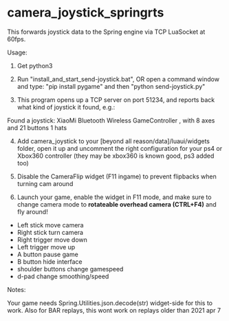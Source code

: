 # camera_joystick_springrts

This forwards joystick data to the Spring engine via TCP LuaSocket at 60fps. 

Usage:

1. Get python3

2. Run "install_and_start_send-joystick.bat", OR open a command window and type: "pip install pygame"  and then "python send-joystick.py" 

3. This program opens up a TCP server on port 51234, and reports back what kind of joystick it found, e.g.:

Found a joystick: XiaoMi Bluetooth Wireless GameController , with 8 axes and 21 buttons 1 hats

4. Add camera_joystick to your [beyond all reason/data]/luaui/widgets folder, open it up and uncomment the right configuration for your ps4 or Xbox360 controller (they may be xbox360 is known good, ps3 added too)

5. Disable the CameraFlip widget (F11 ingame) to prevent flipbacks when turning cam around

6. Launch your game, enable the widget in F11 mode, and make sure to change camera mode to **rotateable overhead camera (CTRL+F4)** and fly around!


- Left stick move camera 
- Right stick turn camera
- Right trigger move down
- Left trigger move up
- A button pause game
- B button hide interface
- shoulder buttons change gamespeed
- d-pad change smoothing/speed

Notes:

Your game needs Spring.Utilities.json.decode(str) widget-side for this to work.
Also for BAR replays, this wont work on replays older than 2021 apr 7
